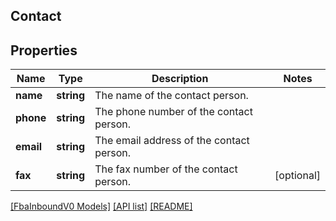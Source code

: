 ## Contact

## Properties

Name | Type | Description | Notes
------------ | ------------- | ------------- | -------------
**name** | **string** | The name of the contact person. |
**phone** | **string** | The phone number of the contact person. |
**email** | **string** | The email address of the contact person. |
**fax** | **string** | The fax number of the contact person. | [optional]

[[FbaInboundV0 Models]](../) [[API list]](../../Api) [[README]](../../../README.md)

